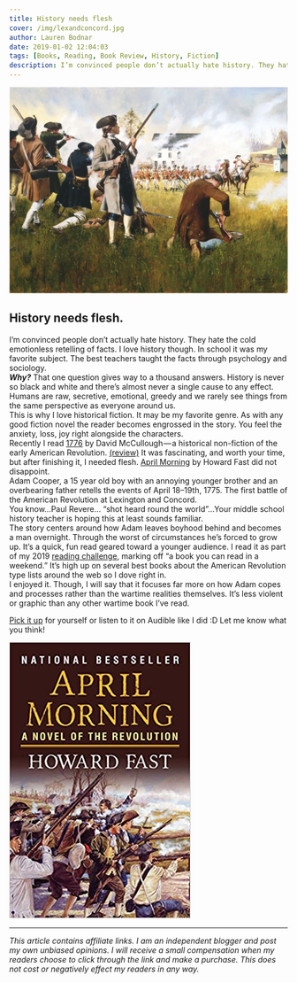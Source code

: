 ```yaml
---
title: History needs flesh
cover: /img/lexandconcord.jpg
author: Lauren Bodnar
date: 2019-01-02 12:04:03
tags: [Books, Reading, Book Review, History, Fiction]
description: I’m convinced people don’t actually hate history. They hate the cold emotionless retelling of facts. I love history though. In school it was my favorite subject. The best teachers taught the facts through psychology and sociology.
---
```

![header img](/img/lexandconcord.jpg)

## History needs flesh.

I’m convinced people don’t actually hate history. They hate the cold emotionless retelling of facts. I love history though. In school it was my favorite subject. The best teachers taught the facts through psychology and sociology. <br/>
**_Why?_** That one question gives way to a thousand answers. History is never so black and white and there’s almost never a single cause to any effect. Humans are raw, secretive, emotional, greedy and we rarely see things from the same perspective as everyone around us. <br/>
This is why I love historical fiction. It may be my favorite genre. As with any good fiction novel the reader becomes engrossed in the story. You feel the anxiety, loss, joy right alongside the characters. <br/>
Recently I read [1776](https://amzn.to/2BWWM9D) by David McCullough — a historical non-fiction of the early American Revolution. [(review)](https://medium.com/@laurenbodnar/reading-challenge-2018-b81b41a99d40) It was fascinating, and worth your time, but after finishing it, I needed flesh. [April Morning](https://amzn.to/2BYax86) by Howard Fast did not disappoint. <br/>
Adam Cooper, a 15 year old boy with an annoying younger brother and an overbearing father retells the events of April 18–19th, 1775. The first battle of the American Revolution at Lexington and Concord. <br/>
You know...Paul Revere... “shot heard round the world”...Your middle school history teacher is hoping this at least sounds familiar. <br/>
The story centers around how Adam leaves boyhood behind and becomes a man overnight. Through the worst of circumstances he’s forced to grow up. It’s a quick, fun read geared toward a younger audience. I read it as part of my 2019 [reading challenge](https://www.challies.com/resources/the-2019-christian-reading-challenge/), marking off “a book you can read in a weekend.” It’s high up on several best books about the American Revolution type lists around the web so I dove right in. <br/>
I enjoyed it. Though, I will say that it focuses far more on how Adam copes and processes rather than the wartime realities themselves. It’s less violent or graphic than any other wartime book I’ve read. <br/>

[Pick it up](https://amzn.to/2BYax86) for yourself or listen to it on Audible like I did :D Let me know what you think!

![header img](/img/aprilmorning2.jpg)

****

*This article contains affiliate links.  I am an independent blogger and post my own unbiased opinions. I will receive a small compensation when my readers choose to click through the link and make a purchase. This does not cost or negatively effect my readers in any way.*
